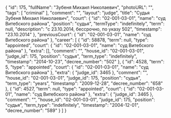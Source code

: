 {
    "id": 175,
    "fullName": "Зубеня Михаил Николаевич",
    "photoURL": "",
    "tags": [
        "criminal"
    ],
    "comment": "",
    "layout": "judge",
    "title": "Судья Зубеня Михаил Николаевич",
    "court": {
        "id": "02-001-03-01",
        "name": "суд Витебского района",
        "position": "судья",
        "termType": "indefinitely",
        "term": null,
        "description": "c 23.10.2014, бессрочно, по указу 502",
        "timestamp": "23.10.2014"
    },
    "previousCourt": {
        "id": "02-001-03-01",
        "name": "суд Витебского района"
    },
    "career": [
        {
            "id": 58878,
            "term": null,
            "type": "appointed",
            "court": {
                "id": "02-001-03-01",
                "name": "суд Витебского района"
            },
            "extra": [],
            "comment": "",
            "house_id": "02-001-03-01",
            "judge_id": 175,
            "position": "судья",
            "term_type": "indefinitely",
            "timestamp": "2014-10-23",
            "decree_number": "502"
        },
        {
            "id": 4528,
            "term": 5,
            "type": "appointed",
            "court": {
                "id": "02-001-03-01",
                "name": "суд Витебского района"
            },
            "extra": {
                "judge_id": 3465
            },
            "comment": "",
            "house_id": "02-001-03-01",
            "judge_id": 175,
            "position": "судья",
            "term_type": "years",
            "timestamp": "2009-12-28",
            "decree_number": "658"
        },
        {
            "id": 4527,
            "term": null,
            "type": "appointed",
            "court": {
                "id": "02-001-03-01",
                "name": "суд Витебского района"
            },
            "extra": {
                "judge_id": 3465
            },
            "comment": "",
            "house_id": "02-001-03-01",
            "judge_id": 175,
            "position": "судья",
            "term_type": "indefinitely",
            "timestamp": "2004-12-01",
            "decree_number": "589"
        }
    ]
}